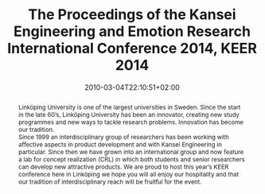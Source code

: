 ---
members: ["PLevy"]
slug: kansei-engineering-and-emotion-research-2014
title: The Proceedings of the Kansei Engineering and Emotion Research International Conference 2014, KEER 2014
layout: publi
searchFilter: Publication
searchWeight: 8
publitype: edition
subsection: edition
kansei: true
research: 
    -  kansei
institution:
    heig: 1
    logo: TUe
    short: 'TU/e'
    name: "Eindhoven University of Technology"
    web: "https://www.tue.nl/en/"
    colo: "#c72125"
chaire: false
date: 2010-03-04T22:10:51+02:00
citation:
    editors:
        1: ["Levy", "Pierre", "P."]
        2: ["Schütte", "Simon", "S."]
        4: ["Yamanaka", "Toshimasa", "T."]
    year: 2014
    journal: "The Proceedings of the Kansei Engineering and Emotion Research International Conference 2014 – KEER2014"
    publisher: ["Japanese Society of Kansei Engineering", "Linköping, Sweden"]
reference: "Levy, P., Schütte, S., & Yamanaka, T. (Eds.). 2014. The Proceedings of the Kansei Engineering and Emotion Research International Conference 2014 – KEER2014. Linköping, Sweden."
abstract: "Linköping University is one of the largest universities in Sweden. Since the start in the late 60’s, Linköping University has been an innovator, creating new study programmes and new ways to tackle research problems. Innovation has become our tradition.<br />Since 1999 an interdisciplinary group of researchers has been working with affective aspects in product development and with Kansei Engineering in particular. Since then we have grown into an international group and now feature a lab for concept realization (CRL) in which both students and senior researchers can develop new attractive products. We are proud to host this year’s KEER conference here in Linköping we hope you will all enjoy our hospitality and that our tradition of interdisciplinary reach will be fruitful for the event."
link:
    7: ["guide", "guide", " https://1drv.ms/b/s!AnQx_v88q65Qv4R9TtFEYPNjceeELg?e=lyTn1W"]
    8: ["proceedings", "proceedings", " https://1drv.ms/b/s!AnQx_v88q65Qv4RgOpSGCqhpdx8TVA?e=6qRshp"]
---